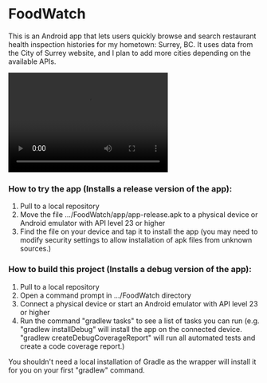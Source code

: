 # FoodWatch
This is an Android app that lets users quickly browse and search restaurant health inspection histories for my hometown: Surrey, BC. It uses data from the City of Surrey website, and I plan to add more cities depending on the available APIs.

<script src="http://api.html5media.info/1.1.8/html5media.min.js"></script>
<video src="app_demo_1.mp4" width="320" height="200" controls preload></video>

### How to try the app (Installs a release version of the app):
1. Pull to a local repository
2. Move the file .../FoodWatch/app/app-release.apk to a physical device or Android emulator with API level 23 or higher
3. Find the file on your device and tap it to install the app (you may need to modify security settings to allow installation of apk files from unknown sources.)

### How to build this project (Installs a debug version of the app):
1. Pull to a local repository
2. Open a command prompt in .../FoodWatch directory
3. Connect a physical device or start an Android emulator with API level 23 or higher
4. Run the command "gradlew tasks" to see a list of tasks you can run (e.g. "gradlew installDebug" will install the app on the connected device. "gradlew createDebugCoverageReport" will run all automated tests and create a code coverage report.)

You shouldn't need a local installation of Gradle as the wrapper will install it for you on your first "gradlew" command.

